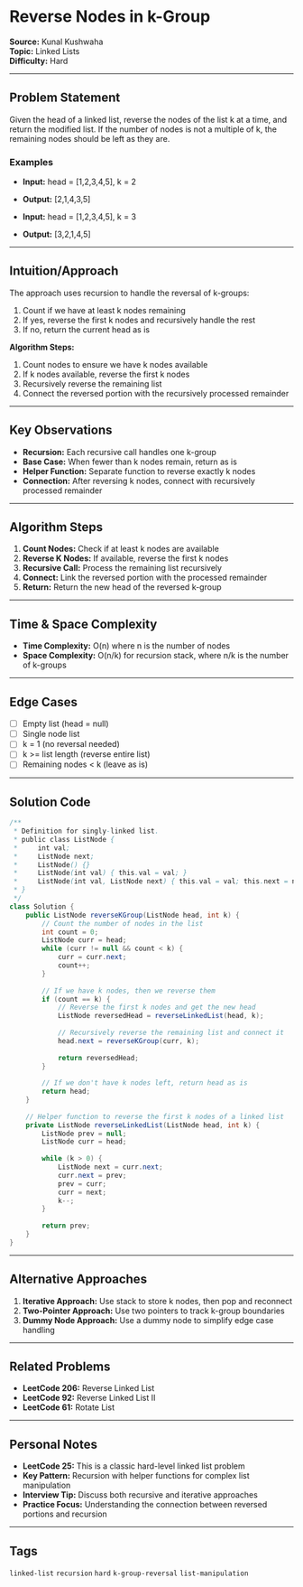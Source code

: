 # Reverse Nodes in k-Group

**Source:** Kunal Kushwaha  
**Topic:** Linked Lists  
**Difficulty:** Hard

---

## Problem Statement

Given the head of a linked list, reverse the nodes of the list k at a time, and return the modified list. If the number of nodes is not a multiple of k, the remaining nodes should be left as they are.

### Examples
- **Input:** head = [1,2,3,4,5], k = 2
- **Output:** [2,1,4,3,5]

- **Input:** head = [1,2,3,4,5], k = 3  
- **Output:** [3,2,1,4,5]

---

## Intuition/Approach

The approach uses recursion to handle the reversal of k-groups:
1. Count if we have at least k nodes remaining
2. If yes, reverse the first k nodes and recursively handle the rest
3. If no, return the current head as is

**Algorithm Steps:**
1. Count nodes to ensure we have k nodes available
2. If k nodes available, reverse the first k nodes
3. Recursively reverse the remaining list
4. Connect the reversed portion with the recursively processed remainder

---

## Key Observations

- **Recursion:** Each recursive call handles one k-group
- **Base Case:** When fewer than k nodes remain, return as is
- **Helper Function:** Separate function to reverse exactly k nodes
- **Connection:** After reversing k nodes, connect with recursively processed remainder

---

## Algorithm Steps

1. **Count Nodes:** Check if at least k nodes are available
2. **Reverse K Nodes:** If available, reverse the first k nodes
3. **Recursive Call:** Process the remaining list recursively
4. **Connect:** Link the reversed portion with the processed remainder
5. **Return:** Return the new head of the reversed k-group

---

## Time & Space Complexity

- **Time Complexity:** O(n) where n is the number of nodes
- **Space Complexity:** O(n/k) for recursion stack, where n/k is the number of k-groups

---

## Edge Cases

- [ ] Empty list (head = null)
- [ ] Single node list
- [ ] k = 1 (no reversal needed)
- [ ] k >= list length (reverse entire list)
- [ ] Remaining nodes < k (leave as is)

---

## Solution Code

```java
/**
 * Definition for singly-linked list.
 * public class ListNode {
 *     int val;
 *     ListNode next;
 *     ListNode() {}
 *     ListNode(int val) { this.val = val; }
 *     ListNode(int val, ListNode next) { this.val = val; this.next = next; }
 * }
 */
class Solution {
    public ListNode reverseKGroup(ListNode head, int k) {
        // Count the number of nodes in the list
        int count = 0;
        ListNode curr = head;
        while (curr != null && count < k) {
            curr = curr.next;
            count++;
        }
        
        // If we have k nodes, then we reverse them
        if (count == k) {
            // Reverse the first k nodes and get the new head
            ListNode reversedHead = reverseLinkedList(head, k);
            
            // Recursively reverse the remaining list and connect it
            head.next = reverseKGroup(curr, k);
            
            return reversedHead;
        }
        
        // If we don't have k nodes left, return head as is
        return head;
    }
    
    // Helper function to reverse the first k nodes of a linked list
    private ListNode reverseLinkedList(ListNode head, int k) {
        ListNode prev = null;
        ListNode curr = head;
        
        while (k > 0) {
            ListNode next = curr.next;
            curr.next = prev;
            prev = curr;
            curr = next;
            k--;
        }
        
        return prev;
    }
}
```

---

## Alternative Approaches

1. **Iterative Approach:** Use stack to store k nodes, then pop and reconnect
2. **Two-Pointer Approach:** Use two pointers to track k-group boundaries
3. **Dummy Node Approach:** Use a dummy node to simplify edge case handling

---

## Related Problems

- **LeetCode 206:** Reverse Linked List
- **LeetCode 92:** Reverse Linked List II
- **LeetCode 61:** Rotate List

---

## Personal Notes

- **LeetCode 25:** This is a classic hard-level linked list problem
- **Key Pattern:** Recursion with helper functions for complex list manipulation
- **Interview Tip:** Discuss both recursive and iterative approaches
- **Practice Focus:** Understanding the connection between reversed portions and recursion

---

## Tags

`linked-list` `recursion` `hard` `k-group-reversal` `list-manipulation` 